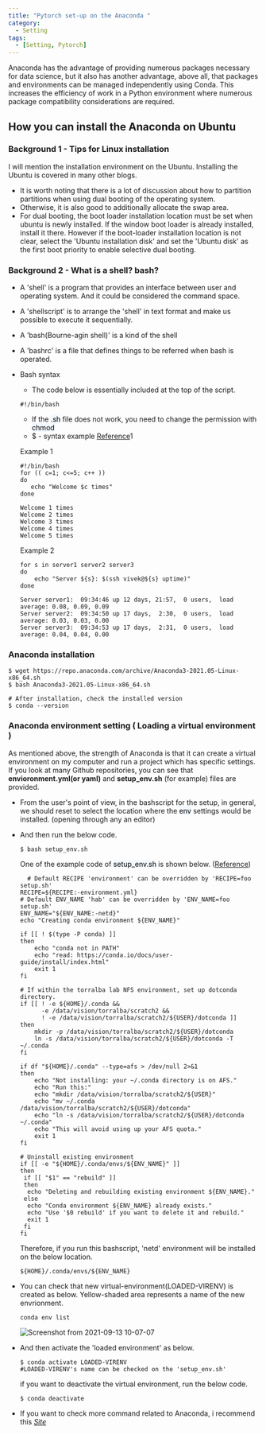 ```yaml
---
title: "Pytorch set-up on the Anaconda "
category:
  - Setting
tags:
  - [Setting, Pytorch]
---
```

Anaconda has the advantage of providing numerous packages necessary for data science, but it also has another advantage, above all, that packages and environments can be managed independently using Conda. This increases the efficiency of work in a Python environment where numerous package compatibility considerations are required.

## How you can install the Anaconda on Ubuntu

### Background 1 - Tips for Linux installation

I will mention the installation environment on the Ubuntu. Installing the Ubuntu is covered in many other blogs. 

* It is worth noting that there is a lot of discussion about how to partition partitions when using dual booting of the operating system. 
* Otherwise, it is also good to additionally allocate  the swap area.
* For dual booting, the boot loader installation location must be set when ubuntu is newly installed. If the window boot loader is already installed, install it there. However if the boot-loader installation location is not clear, select the 'Ubuntu installation disk' and set the 'Ubuntu disk' as the first boot priority to enable selective dual booting.

### Background 2 - What is a shell? bash?
* A 'shell' is a program that provides an interface between user and operating system. And it could be considered the command space.
* A 'shellscript' is to arrange the 'shell' in text format and make us possible to execute it sequentially.
* A 'bash(Bourne-agin shell)' is a kind of the shell
* A 'bashrc' is a file that defines things to be referred when bash is operated.
* Bash syntax
   * The code below is essentially included at the top of the script.
   ```shell
   #!/bin/bash
   ```
   * If the <mark style='background-color: #f1f8ff'>.sh</mark> file does not work, you need to change the permission with <mark style='background-color: #f1f8ff'>chmod</mark>
   * $ - syntax example [Reference](https://www.cyberciti.biz/faq/bash-for-loop/)1
    
    Example 1
    ```shell
    #!/bin/bash
    for (( c=1; c<=5; c++ ))
    do  
       echo "Welcome $c times"
    done
    ```
    
    ```shell
    Welcome 1 times
    Welcome 2 times
    Welcome 3 times
    Welcome 4 times
    Welcome 5 times
    ```
    
    Example 2
    ```shell
    for s in server1 server2 server3
    do
        echo "Server ${s}: $(ssh vivek@${s} uptime)"
    done
    ```
    
    ```shell
    Server server1:  09:34:46 up 12 days, 21:57,  0 users,  load average: 0.08, 0.09, 0.09
    Server server2:  09:34:50 up 17 days,  2:30,  0 users,  load average: 0.03, 0.03, 0.00
    Server server3:  09:34:53 up 17 days,  2:31,  0 users,  load average: 0.04, 0.04, 0.00
    ```
    
### Anaconda installation

```shell
$ wget https://repo.anaconda.com/archive/Anaconda3-2021.05-Linux-x86_64.sh
$ bash Anaconda3-2021.05-Linux-x86_64.sh

# After installation, check the installed version
$ conda --version
```



### Anaconda environment setting **( Loading a virtual environment )**

As mentioned above, the strength of Anaconda is that it can create a virtual environment on my computer and run a project which has specific settings. If you look at many Github repositories, you can see that **envioronment.yml(or yaml)** and **setup_env.sh** (for example) files are provided.

* From the user's point of view, in the bashscript for the setup, in general, we should reset to select the location where the <mark style='background-color: #f1f8ff'>env</mark> settings would be installed. (opening through any an editor)

* And then run the below code.

  ```shell
  $ bash setup_env.sh
  ```
  
  One of the example code of <mark style='background-color: #f1f8ff'>setup_env.sh</mark> is shown below. ([Reference](https://github.com/CSAILVision/gandissect/blob/master/script/setup_env.sh))
  ```shell
    # Default RECIPE 'environment' can be overridden by 'RECIPE=foo setup.sh'
  RECIPE=${RECIPE:-environment.yml}
  # Default ENV_NAME 'hab' can be overridden by 'ENV_NAME=foo setup.sh'
  ENV_NAME="${ENV_NAME:-netd}"
  echo "Creating conda environment ${ENV_NAME}"

  if [[ ! $(type -P conda) ]]
  then
      echo "conda not in PATH"
      echo "read: https://conda.io/docs/user-guide/install/index.html"
      exit 1
  fi

  # If within the torralba lab NFS environment, set up dotconda directory.
  if [[ ! -e ${HOME}/.conda &&
        -e /data/vision/torralba/scratch2 &&
        ! -e /data/vision/torralba/scratch2/${USER}/dotconda ]]
  then
      mkdir -p /data/vision/torralba/scratch2/${USER}/dotconda
      ln -s /data/vision/torralba/scratch2/${USER}/dotconda -T ~/.conda
  fi

  if df "${HOME}/.conda" --type=afs > /dev/null 2>&1
  then
      echo "Not installing: your ~/.conda directory is on AFS."
      echo "Run this:"
      echo "mkdir /data/vision/torralba/scratch2/${USER}"
      echo "mv ~/.conda /data/vision/torralba/scratch2/${USER}/dotconda"
      echo "ln -s /data/vision/torralba/scratch2/${USER}/dotconda ~/.conda"
      echo "This will avoid using up your AFS quota."
      exit 1
  fi

  # Uninstall existing environment
  if [[ -e "${HOME}/.conda/envs/${ENV_NAME}" ]]
  then
   if [[ "$1" == "rebuild" ]]
   then
    echo "Deleting and rebuilding existing environment ${ENV_NAME}."
   else
    echo "Conda environment ${ENV_NAME} already exists."
    echo "Use '$0 rebuild' if you want to delete it and rebuild."
    exit 1
   fi
  fi
  ```
  Therefore, if you run this bashscript, 'netd' environment will be installed on the below location.
  ```shell
  ${HOME}/.conda/envs/${ENV_NAME}
  ```
  
* You can check that new virtual-environment(LOADED-VIRENV) is created as below. Yellow-shaded area represents a name of the new envrionment.
  ```shell
  conda env list
  ```
  ![Screenshot from 2021-09-13 10-07-07](https://user-images.githubusercontent.com/71545160/133009991-2037286c-177e-428c-b4d4-4c018b1e7a56.png)




* And then activate the 'loaded environment' as below.

  ```shell
  $ conda activate LOADED-VIRENV
  #LOADED-VIRENV's name can be checked on the 'setup_env.sh'
  ```

  if you want to deactivate the virtual environment, run the below code.

  ```shell
  $ conda deactivate
  ```

* If you want to check more command related to Anaconda, i recommend this [_Site_](https://docs.conda.io/projects/conda/en/4.6.0/_downloads/52a95608c49671267e40c689e0bc00ca/conda-cheatsheet.pdf)

